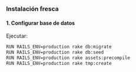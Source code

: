 ### Instalación fresca

#### 1. Configurar base de datos
Ejecutar:

```bash
RUN RAILS_ENV=production rake db:migrate
RUN RAILS_ENV=production rake db:seed
RUN RAILS_ENV=production rake assets:precompile
RUN RAILS_ENV=production rake tmp:create
```